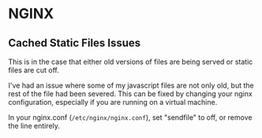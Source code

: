 # **NGINX**

## Cached Static Files Issues

This is in the case that either old versions of files are being served or static files are cut off.

I've had an issue where some of my javascript files are not only old, but the rest of the file had
been severed. This can be fixed by changing your nginx configuration, especially if you are running
on a virtual machine.

In your nginx.conf (`/etc/nginx/nginx.conf`), set "sendfile" to off, or remove the line entirely.